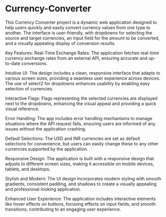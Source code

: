 # Currency-Converter
This Currency Converter project is a dynamic web application designed to help users quickly and easily convert currency values from one type to another. The interface is user-friendly, with dropdowns for selecting the source and target currencies, an input field for the amount to be converted, and a visually appealing display of conversion results.

Key Features:
Real-Time Exchange Rates: The application fetches real-time currency exchange rates from an external API, ensuring accurate and up-to-date conversions.

Intuitive UI: The design includes a clean, responsive interface that adapts to various screen sizes, providing a seamless user experience across devices. The use of select2 for dropdowns enhances usability by enabling easy selection of currencies.

Interactive Flags: Flags representing the selected currencies are displayed next to the dropdowns, enhancing the visual appeal and providing a quick visual reference.

Error Handling: The app includes error handling mechanisms to manage situations where the API request fails, ensuring users are informed of any issues without the application crashing.

Default Selections: The USD and INR currencies are set as default selections for convenience, but users can easily change these to any other currencies supported by the application.

Responsive Design: The application is built with a responsive design that adjusts to different screen sizes, making it accessible on mobile devices, tablets, and desktops.

Stylish and Modern: The UI design incorporates modern styling with smooth gradients, consistent padding, and shadows to create a visually appealing and professional-looking application.

Enhanced User Experience: The application includes interactive elements like hover effects on buttons, focusing effects on input fields, and smooth transitions, contributing to an engaging user experience.
